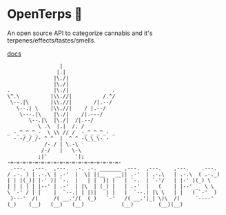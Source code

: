# OpenTerps 🍁

An open source API to categorize cannabis and it's terpenes/effects/tastes/smells.

[docs](https://app.swaggerhub.com/apis-docs/CountryFriedCoders/OpenTerps)

```
                 |
                |.|
               |\./|
               |\./|
.              |\./|              .
\^.\          |\\.//|          /.^/
 \--.|\       |\\.//|       /|.--/
   \--.| \    |\\.//|    / |.--/
    \---.|\    |\./|    /|.---/
       \--.|\  |\./|  /|.--/
          \ .\  |.|  /. /
_ -_^_^_^_-  \ \\ // /  -_^_^_^_- _
  - -/_/_/- ^ ^  |  ^ ^ -\_\_\- -
            /-./ | \.-\
           /-/   |   \-\
	      ;|'         '|;
-=-=-=-=-=-=-=-=-=-=-=-=-=-=-=-=-=-=-
 .---.  ,---.  ,---.  .-. .-. _______ ,---.  ,---.    ,---.    .---. 
/ .-. ) | .-.\ | .-'  |  \| ||__   __|| .-'  | .-.\   | .-.\  ( .-._) 
| | |(_)| |-' )| `-.  |   | |  )| |   | `-.  | `-'/   | |-' )(_) \  
| | | | | |--' | .-'  | |\  | (_) |   | .-'  |   (    | |--' _  \ \  
\ `-' / | |    |  `--.| | |)|   | |   |  `--.| |\ \   | |   ( `-'  ) 
 )---'  /(     /( __.'/(  (_)   `-'   /( __.'|_| \)\  /(     `----' 
(_)    (__)   (__)   (__)            (__)        (__)(__)
```
